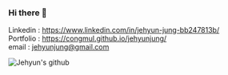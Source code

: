 ### Hi there 👋

Linkedin : https://www.linkedin.com/in/jehyun-jung-bb247813b/ <br>
Portfolio : https://congmul.github.io/jehyunjung/ <br>
email : jehyunjung@gmail.com <br>

![Jehyun's github](https://github-readme-stats.vercel.app/api?username=congmul&show_icons=true&hide_border=true&theme=dark)
<!--
**congmul/congmul** is a ✨ _special_ ✨ repository because its `README.md` (this file) appears on your GitHub profile.

Here are some ideas to get you started:

- 🔭 I’m currently working on ...
- 🌱 I’m currently learning ...
- 👯 I’m looking to collaborate on ...
- 🤔 I’m looking for help with ...
- 💬 Ask me about ...
- 📫 How to reach me: ...
- 😄 Pronouns: ...
- ⚡ Fun fact: ...
-->
